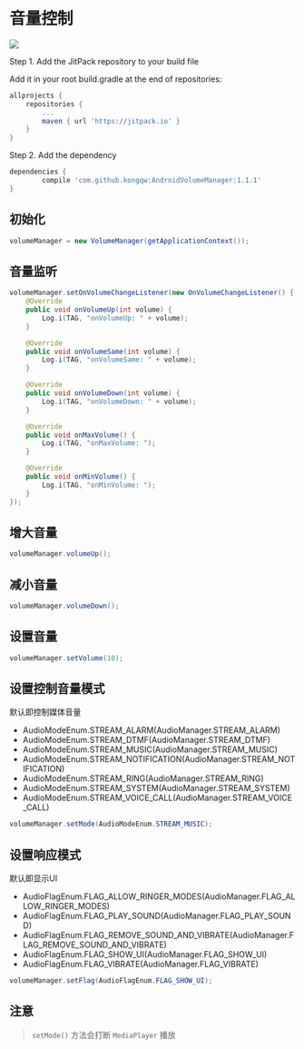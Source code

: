 # 音量控制

[![](https://jitpack.io/v/kongqw/AndroidVolumeManager.svg)](https://jitpack.io/#kongqw/AndroidVolumeManager)

Step 1. Add the JitPack repository to your build file

Add it in your root build.gradle at the end of repositories:

``` gradle
allprojects {
    repositories {
        ...
        maven { url 'https://jitpack.io' }
    }
}
```

Step 2. Add the dependency

``` gradle
dependencies {
        compile 'com.github.kongqw:AndroidVolumeManager:1.1.1'
}
```

## 初始化

``` java
volumeManager = new VolumeManager(getApplicationContext());
```

## 音量监听

``` java
volumeManager.setOnVolumeChangeListener(new OnVolumeChangeListener() {
    @Override
    public void onVolumeUp(int volume) {
        Log.i(TAG, "onVolumeUp: " + volume);
    }

    @Override
    public void onVolumeSame(int volume) {
        Log.i(TAG, "onVolumeSame: " + volume);
    }

    @Override
    public void onVolumeDown(int volume) {
        Log.i(TAG, "onVolumeDown: " + volume);
    }

    @Override
    public void onMaxVolume() {
        Log.i(TAG, "onMaxVolume: ");
    }

    @Override
    public void onMinVolume() {
        Log.i(TAG, "onMinVolume: ");
    }
});
```

## 增大音量
``` java
volumeManager.volumeUp();
```

## 减小音量
``` java
volumeManager.volumeDown();
```

## 设置音量
``` java
volumeManager.setVolume(10);
```

## 设置控制音量模式

默认即控制媒体音量

- AudioModeEnum.STREAM_ALARM(AudioManager.STREAM_ALARM)
- AudioModeEnum.STREAM_DTMF(AudioManager.STREAM_DTMF)
- AudioModeEnum.STREAM_MUSIC(AudioManager.STREAM_MUSIC)
- AudioModeEnum.STREAM_NOTIFICATION(AudioManager.STREAM_NOTIFICATION)
- AudioModeEnum.STREAM_RING(AudioManager.STREAM_RING)
- AudioModeEnum.STREAM_SYSTEM(AudioManager.STREAM_SYSTEM)
- AudioModeEnum.STREAM_VOICE_CALL(AudioManager.STREAM_VOICE_CALL)

``` java
volumeManager.setMode(AudioModeEnum.STREAM_MUSIC);
```

## 设置响应模式

默认即显示UI

- AudioFlagEnum.FLAG_ALLOW_RINGER_MODES(AudioManager.FLAG_ALLOW_RINGER_MODES)
- AudioFlagEnum.FLAG_PLAY_SOUND(AudioManager.FLAG_PLAY_SOUND)
- AudioFlagEnum.FLAG_REMOVE_SOUND_AND_VIBRATE(AudioManager.FLAG_REMOVE_SOUND_AND_VIBRATE)
- AudioFlagEnum.FLAG_SHOW_UI(AudioManager.FLAG_SHOW_UI)
- AudioFlagEnum.FLAG_VIBRATE(AudioManager.FLAG_VIBRATE)

``` java
volumeManager.setFlag(AudioFlagEnum.FLAG_SHOW_UI);
```


## 注意

> `setMode()` 方法会打断 `MediaPlayer` 播放
